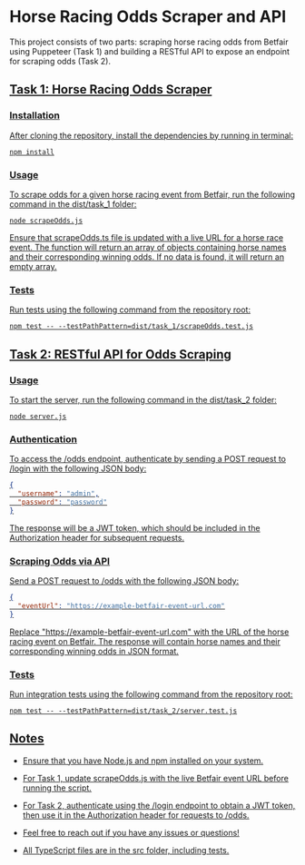 # Horse Racing Odds Scraper and API

This project consists of two parts: scraping horse racing odds from Betfair using Puppeteer (Task 1) and building a RESTful API to expose an endpoint for scraping odds (Task 2).

## <u>Task 1: Horse Racing Odds Scraper

### Installation

After cloning the repository, install the dependencies by running in terminal:

```console
npm install
```

### Usage

To scrape odds for a given horse racing event from Betfair, run the following command in the dist/task_1 folder:

```console
node scrapeOdds.js
```

Ensure that scrapeOdds.ts file is updated with a live URL for a horse race event. The function will return an array of objects containing horse names and their corresponding winning odds. If no data is found, it will return an empty array.

### Tests

Run tests using the following command from the repository root:

```console
npm test -- --testPathPattern=dist/task_1/scrapeOdds.test.js
```

## <u>Task 2: RESTful API for Odds Scraping

### Usage

To start the server, run the following command in the dist/task_2 folder:

```console
node server.js
```

### Authentication

To access the /odds endpoint, authenticate by sending a POST request to /login with the following JSON body:

```json
{
  "username": "admin",
  "password": "password"
}
```

The response will be a JWT token, which should be included in the Authorization header for subsequent requests.

### Scraping Odds via API

Send a POST request to /odds with the following JSON body:

```json
{
  "eventUrl": "https://example-betfair-event-url.com"
}
```

Replace "https://example-betfair-event-url.com" with the URL of the horse racing event on Betfair. The response will contain horse names and their corresponding winning odds in JSON format.

### Tests

Run integration tests using the following command from the repository root:

```console
npm test -- --testPathPattern=dist/task_2/server.test.js
```

## Notes

- Ensure that you have Node.js and npm installed on your system.

- For Task 1, update scrapeOdds.js with the live Betfair event URL before running the script.

- For Task 2, authenticate using the /login endpoint to obtain a JWT token, then use it in the Authorization header for requests to /odds.

- Feel free to reach out if you have any issues or questions!

- All TypeScript files are in the src folder, including tests.
